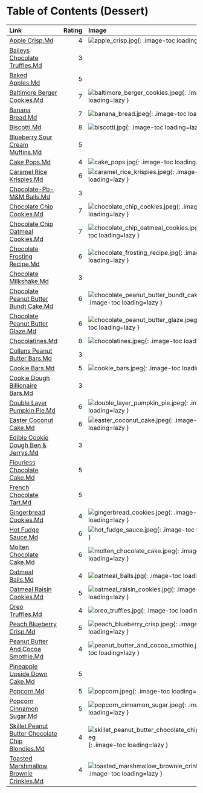 # Table of Contents (Dessert)

| Link                                                                                                   |   Rating | Image                                                                                                                                   |
|:-------------------------------------------------------------------------------------------------------|---------:|:----------------------------------------------------------------------------------------------------------------------------------------|
| [Apple Crisp.Md](./apple_crisp.md)                                                                     |        4 | ![apple_crisp.jpg](./apple_crisp.jpg){: .image-toc loading=lazy }                                                                       |
| [Baileys Chocolate Truffles.Md](./baileys_chocolate_truffles.md)                                       |        3 | <!-- TODO: Capture image -->                                                                                                            |
| [Baked Apples.Md](./baked_apples.md)                                                                   |        5 | <!-- TODO: Capture image -->                                                                                                            |
| [Baltimore Berger Cookies.Md](./baltimore_berger_cookies.md)                                           |        7 | ![baltimore_berger_cookies.jpeg](./baltimore_berger_cookies.jpeg){: .image-toc loading=lazy }                                           |
| [Banana Bread.Md](./banana_bread.md)                                                                   |        7 | ![banana_bread.jpeg](./banana_bread.jpeg){: .image-toc loading=lazy }                                                                   |
| [Biscotti.Md](./biscotti.md)                                                                           |        8 | ![biscotti.jpg](./biscotti.jpg){: .image-toc loading=lazy }                                                                             |
| [Blueberry Sour Cream Muffins.Md](./blueberry_sour_cream_muffins.md)                                   |        5 | <!-- TODO: Capture image -->                                                                                                            |
| [Cake Pops.Md](./cake_pops.md)                                                                         |        4 | ![cake_pops.jpg](./cake_pops.jpg){: .image-toc loading=lazy }                                                                           |
| [Caramel Rice Krispies.Md](./caramel_rice_krispies.md)                                                 |        6 | ![caramel_rice_krispies.jpeg](./caramel_rice_krispies.jpeg){: .image-toc loading=lazy }                                                 |
| [Chocolate-Pb-M&M Balls.Md](./chocolate-pb-m&m_balls.md)                                               |        3 | <!-- TODO: Capture image -->                                                                                                            |
| [Chocolate Chip Cookies.Md](./chocolate_chip_cookies.md)                                               |        7 | ![chocolate_chip_cookies.jpeg](./chocolate_chip_cookies.jpeg){: .image-toc loading=lazy }                                               |
| [Chocolate Chip Oatmeal Cookies.Md](./chocolate_chip_oatmeal_cookies.md)                               |        7 | ![chocolate_chip_oatmeal_cookies.jpg](./chocolate_chip_oatmeal_cookies.jpg){: .image-toc loading=lazy }                                 |
| [Chocolate Frosting Recipe.Md](./chocolate_frosting_recipe.md)                                         |        6 | ![chocolate_frosting_recipe.jpg](./chocolate_frosting_recipe.jpg){: .image-toc loading=lazy }                                           |
| [Chocolate Milkshake.Md](./chocolate_milkshake.md)                                                     |        3 | <!-- TODO: Capture image -->                                                                                                            |
| [Chocolate Peanut Butter Bundt Cake.Md](./chocolate_peanut_butter_bundt_cake.md)                       |        6 | ![chocolate_peanut_butter_bundt_cake.jpg](./chocolate_peanut_butter_bundt_cake.jpg){: .image-toc loading=lazy }                         |
| [Chocolate Peanut Butter Glaze.Md](./chocolate_peanut_butter_glaze.md)                                 |        6 | ![chocolate_peanut_butter_glaze.jpeg](./chocolate_peanut_butter_glaze.jpeg){: .image-toc loading=lazy }                                 |
| [Chocolatines.Md](./chocolatines.md)                                                                   |        8 | ![chocolatines.jpeg](./chocolatines.jpeg){: .image-toc loading=lazy }                                                                   |
| [Collens Peanut Butter Bars.Md](./collens_peanut_butter_bars.md)                                       |        3 | <!-- TODO: Capture image -->                                                                                                            |
| [Cookie Bars.Md](./cookie_bars.md)                                                                     |        5 | ![cookie_bars.jpeg](./cookie_bars.jpeg){: .image-toc loading=lazy }                                                                     |
| [Cookie Dough Billionaire Bars.Md](./cookie_dough_billionaire_bars.md)                                 |        3 | <!-- TODO: Capture image -->                                                                                                            |
| [Double Layer Pumpkin Pie.Md](./double_layer_pumpkin_pie.md)                                           |        6 | ![double_layer_pumpkin_pie.jpeg](./double_layer_pumpkin_pie.jpeg){: .image-toc loading=lazy }                                           |
| [Easter Coconut Cake.Md](./easter_coconut_cake.md)                                                     |        6 | ![easter_coconut_cake.jpeg](./easter_coconut_cake.jpeg){: .image-toc loading=lazy }                                                     |
| [Edible Cookie Dough Ben & Jerrys.Md](./edible_cookie_dough_ben_&_jerrys.md)                           |        3 | <!-- TODO: Capture image -->                                                                                                            |
| [Flourless Chocolate Cake.Md](./flourless_chocolate_cake.md)                                           |        5 | <!-- TODO: Capture image -->                                                                                                            |
| [French Chocolate Tart.Md](./french_chocolate_tart.md)                                                 |        5 | <!-- TODO: Capture image -->                                                                                                            |
| [Gingerbread Cookies.Md](./gingerbread_cookies.md)                                                     |        4 | ![gingerbread_cookies.jpeg](./gingerbread_cookies.jpeg){: .image-toc loading=lazy }                                                     |
| [Hot Fudge Sauce.Md](./hot_fudge_sauce.md)                                                             |        6 | ![hot_fudge_sauce.jpeg](./hot_fudge_sauce.jpeg){: .image-toc loading=lazy }                                                             |
| [Molten Chocolate Cake.Md](./molten_chocolate_cake.md)                                                 |        6 | ![molten_chocolate_cake.jpeg](./molten_chocolate_cake.jpeg){: .image-toc loading=lazy }                                                 |
| [Oatmeal Balls.Md](./oatmeal_balls.md)                                                                 |        4 | ![oatmeal_balls.jpg](./oatmeal_balls.jpg){: .image-toc loading=lazy }                                                                   |
| [Oatmeal Raisin Cookies.Md](./oatmeal_raisin_cookies.md)                                               |        5 | ![oatmeal_raisin_cookies.jpg](./oatmeal_raisin_cookies.jpg){: .image-toc loading=lazy }                                                 |
| [Oreo Truffles.Md](./oreo_truffles.md)                                                                 |        4 | ![oreo_truffles.jpg](./oreo_truffles.jpg){: .image-toc loading=lazy }                                                                   |
| [Peach Blueberry Crisp.Md](./peach_blueberry_crisp.md)                                                 |        5 | ![peach_blueberry_crisp.jpeg](./peach_blueberry_crisp.jpeg){: .image-toc loading=lazy }                                                 |
| [Peanut Butter And Cocoa Smothie.Md](./peanut_butter_and_cocoa_smothie.md)                             |        4 | ![peanut_butter_and_cocoa_smothie.jpg](./peanut_butter_and_cocoa_smothie.jpg){: .image-toc loading=lazy }                               |
| [Pineapple Upside Down Cake.Md](./pineapple_upside_down_cake.md)                                       |        5 | <!-- TODO: Capture image -->                                                                                                            |
| [Popcorn.Md](./popcorn.md)                                                                             |        5 | ![popcorn.jpeg](./popcorn.jpeg){: .image-toc loading=lazy }                                                                             |
| [Popcorn Cinnamon Sugar.Md](./popcorn_cinnamon_sugar.md)                                               |        5 | ![popcorn_cinnamon_sugar.jpeg](./popcorn_cinnamon_sugar.jpeg){: .image-toc loading=lazy }                                               |
| [Skillet Peanut Butter Chocolate Chip Blondies.Md](./skillet_peanut_butter_chocolate_chip_blondies.md) |        4 | ![skillet_peanut_butter_chocolate_chip_blondies.jpeg](./skillet_peanut_butter_chocolate_chip_blondies.jpeg){: .image-toc loading=lazy } |
| [Toasted Marshmallow Brownie Crinkles.Md](./toasted_marshmallow_brownie_crinkles.md)                   |        4 | ![toasted_marshmallow_brownie_crinkles.jpg](./toasted_marshmallow_brownie_crinkles.jpg){: .image-toc loading=lazy }                     |
